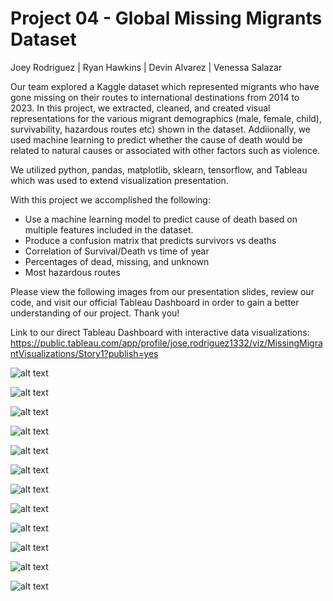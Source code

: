 # Project 04 - Global Missing Migrants Dataset
Joey Rodriguez | Ryan Hawkins | Devin Alvarez | Venessa Salazar 

Our team explored a Kaggle dataset which represented migrants who have gone missing on their routes to international destinations from 2014 to 2023. In this project, we extracted, cleaned, and created visual representations for the various migrant demographics (male, female, child), survivability, hazardous routes etc) shown in the dataset. Addiionally, we used machine learning to predict whether the cause of death would be related to natural causes or associated with other factors such as violence.

We utilized python, pandas, matplotlib, sklearn, tensorflow, and Tableau which was used to extend visualization presentation.

With this project we accomplished the following:
-	Use a machine learning model to predict cause of death based on multiple features included in the dataset.
-	Produce a confusion matrix that predicts survivors vs deaths
-	Correlation of Survival/Death vs time of year
-	Percentages of dead, missing, and unknown
-	Most hazardous routes

Please view the following images from our presentation slides, review our code, and visit our official Tableau Dashboard in order to gain a better understanding of our project. Thank you!


Link to our direct Tableau Dashboard with interactive data visualizations: https://public.tableau.com/app/profile/jose.rodriguez1332/viz/MissingMigrantVisualizations/Story1?publish=yes

![alt text](https://github.com/msryannhawkins/Project-4-Migrant-MachineLearning/blob/main/Visualization%20Images/Screenshot%202023-09-18%20at%206.04.31%20PM.png
 "slide1")

 ![alt text](https://github.com/msryannhawkins/Project-4-Migrant-MachineLearning/blob/main/Visualization%20Images/Screenshot%202023-09-18%20at%206.04.48%20PM.png
 "slide2")

 ![alt text](https://github.com/msryannhawkins/Project-4-Migrant-MachineLearning/blob/main/Visualization%20Images/Screenshot%202023-09-18%20at%206.05.12%20PM.png
 "slide3")

 ![alt text](https://github.com/msryannhawkins/Project-4-Migrant-MachineLearning/blob/main/Visualization%20Images/Screenshot%202023-09-18%20at%206.05.26%20PM.png
 "slide4")

 ![alt text](https://github.com/msryannhawkins/Project-4-Migrant-MachineLearning/blob/main/Visualization%20Images/Screenshot%202023-09-18%20at%206.05.44%20PM.png
 "slide5")

 ![alt text](https://github.com/msryannhawkins/Project-4-Migrant-MachineLearning/blob/main/Visualization%20Images/Screenshot%202023-09-18%20at%206.06.01%20PM.png
 "slide6")

 ![alt text](https://github.com/msryannhawkins/Project-4-Migrant-MachineLearning/blob/main/Visualization%20Images/Screenshot%202023-09-18%20at%206.06.23%20PM.png
 "slide7")

 ![alt text](https://github.com/msryannhawkins/Project-4-Migrant-MachineLearning/blob/main/Visualization%20Images/Screenshot%202023-09-18%20at%206.07.21%20PM.png
 "slide8")

 ![alt text](https://github.com/msryannhawkins/Project-4-Migrant-MachineLearning/blob/main/Visualization%20Images/Screenshot%202023-09-18%20at%206.07.43%20PM.png
 "slide9")

 ![alt text](https://github.com/msryannhawkins/Project-4-Migrant-MachineLearning/blob/main/Visualization%20Images/Screenshot%202023-09-18%20at%206.08.12%20PM.png
 "slide10")

 ![alt text](https://github.com/msryannhawkins/Project-4-Migrant-MachineLearning/blob/main/Visualization%20Images/Screenshot%202023-09-18%20at%206.08.54%20PM.png
 "slide11")

 ![alt text](https://github.com/msryannhawkins/Project-4-Migrant-MachineLearning/blob/main/Visualization%20Images/Screenshot%202023-09-18%20at%206.09.12%20PM.png
 "slide12")
 
